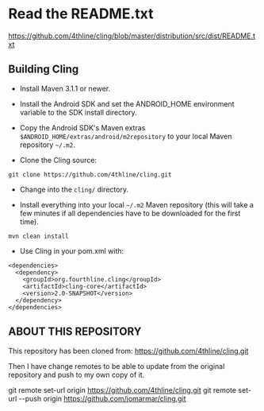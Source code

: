 Read the README.txt
=====================

https://github.com/4thline/cling/blob/master/distribution/src/dist/README.txt

Building Cling
---------------------

* Install Maven 3.1.1 or newer.

* Install the Android SDK and set the ANDROID_HOME environment variable to the SDK install directory.

* Copy the Android SDK's Maven extras `$ANDROID_HOME/extras/android/m2repository` to your local Maven repository `~/.m2`.

* Clone the Cling source:

````
git clone https://github.com/4thline/cling.git
````

* Change into the `cling/` directory.

* Install everything into your local `~/.m2` Maven repository (this will take a few minutes if all dependencies have to be downloaded for the first time).

````
mvn clean install
````

* Use Cling in your pom.xml with:

````
<dependencies>
  <dependency>
    <groupId>org.fourthline.cling</groupId>
    <artifactId>cling-core</artifactId>
    <version>2.0-SNAPSHOT</version>
  </dependency>
</dependencies>
````


ABOUT THIS REPOSITORY
-------------------------

This repository has been cloned from: https://github.com/4thline/cling.git

Then I have change remotes to be able to update from the original repository and push to my own copy of it.

  git remote set-url origin https://github.com/4thline/cling.git
  git remote set-url --push origin https://github.com/jomarmar/cling.git
